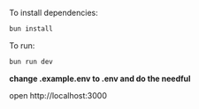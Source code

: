 To install dependencies:
```sh
bun install
```

To run:
```sh
bun run dev
```

**change .example.env to .env and do the needful**

open http://localhost:3000
